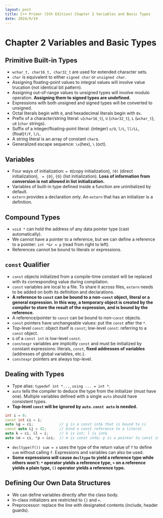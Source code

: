 ```yaml
---
layout: post
title: C++ Primer (5th Edition) Chapter 2 Variables and Basic Types
date: 2024/9/19
---
```


# Chapter 2 Variables and Basic Types

## Primitive Built-in Types

- `wchar_t, char16_t, char32_t` are used for extended character sets.
- `char` is equivalent to either `signed char` or `unsigned char`.
- Assigning floating-point values to integral values will involve value trucation (not identical bit pattern).
- Assigning out-of-range values to unsigned types will involve modulo operation. **Assigning them to signed types are undefined.**
- Expressions with both unsigned and signed types will be converted to unsigned.
- Octal literals begin with `0`, and hexadecimal literals begin with `0x`.
- Prefix of a character/string literal: `u`(`char16_t`), `U` (`char32_t`), `L` (`wchar_t`), `u8` (`char` strings).
- Suffix of a integer/floating-point literal: (integer) `u/U`, `l/L`, `ll/LL`, (float)`f/F`, `l/L`.
- A string literal is an array of constant `char`s.
- Generalized escape sequence: `\x`(hex), `\` (oct).

## Variables

- Four ways of initialization: `= 0`(copy initialization), `(0)` (direct initialization), ` = {0}`, `{0}` (list initialization). **Loss of information from conversion is not allowed in list initialization.**
- Variables of built-in type defined inside a function are uninitialized by default.
- `extern` provides a declaration only. An `extern` that has an initializer is a definition.

## Compound Types

- `void *` can hold the address of any data pointer type (cast automatically).
- We cannot have a pointer to a reference, but we can define a reference to a pointer: `int *&r = p` (read from right to left).
- References cannot be bound to literals or expressions.

## `const` Qualifier

- `const` objects initialized from a compile-time constant will be replaced with its corresponding value during compilation.
- `const` variables are local to a file. To share it across files, `extern` needs to be added on both its definition and declarations.
- **A reference to `const` can be bound to a non-`const` object, literal or a general expression. In this way, a temporary object is created by the compiler to store the result of the expression, and is bound by the reference.**
- A reference/pointer to `const` can be bound to non-`const` objects.
- `const` pointers have unchangeable values: put the `const` after the `*`.
- Top-level `const`: object itself is `const`; low-level `const`: referring to a `const` object.
- `&` of a `const int` is low-level `const`.
- `constexpr` variables are implicitly `const` and must be initialized by constant expressions: literals, `const`, **fixed addresses of variables** (addresses of global variables, etc.).
- `constexpr` pointers are always top-level.

## Dealing with Types

- Type alias: `typedef int *...`, `using ... = int *`.
- `auto` tells the compiler to deduce the type from the initializer (must have one). Multiple variables defined with a single `auto` should have consistent types.
- **Top-level `const` will be ignored by `auto`. `const auto` is needed.**

```cpp
int i = 0;
const int ci = i;
auto &g = ci;            // g is a const int& that is bound to ci
const auto &j = 42;      // bind a const reference to a literal
auto k = ci, &l = i;     // k is int; l is int&
auto &m = ci, *p = &ci;  // m is const int&; p is a pointer to const int
```

- `decltype(f()) sum = x` uses the type of the return value of `f` to define `sum` without calling `f`. Expressions and variables can also be used.
- **Some expressions will cause `decltype` to yield a reference type while others won't: `*` operator yields a reference type, `+` on a reference yields a plain type, `()` operator yields a reference type.**

## Defining Our Own Data Structures

- We can define variables directly after the class body.
- In-class initializers are restricted to `{}` and `=`.
- Preprocessor: replace the line with designated contents (include, header guards).

